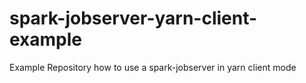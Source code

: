 # spark-jobserver-yarn-client-example
Example Repository how to use a spark-jobserver in yarn client mode
